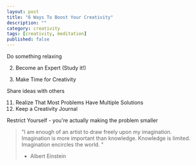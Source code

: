 ```yaml
---
layout: post
title: "6 Ways To Boost Your Creativity"
description: ""
category: creativity
tags: [creativity, meditation]
published: false
---
```


Do something relaxing 

2. Become an Expert (Study it!)

7. Make Time for Creativity

Share ideas with others

11. Realize That Most Problems Have Multiple Solutions
12. Keep a Creativity Journal

Restrict Yourself - you're actually making the problem smaller

>  "I am enough of an artist to draw freely upon my imagination. Imagination is more important than knowledge. Knowledge is limited. Imagination encircles the world. "
> - Albert Einstein

